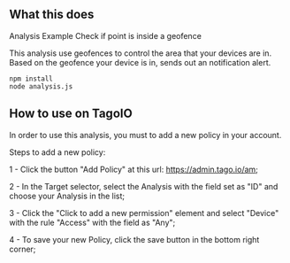 ## What this does
Analysis Example
Check if point is inside a geofence

This analysis use geofences to control the area that your devices are in.
Based on the geofence your device is in, sends out an notification alert.

`npm install`<br>
`node analysis.js`

## How to use on TagoIO

In order to use this analysis, you must to add a new policy in your account.<br>


Steps to add a new policy:

   1 - Click the button "Add Policy" at this url: https://admin.tago.io/am;

   2 - In the Target selector, select the Analysis with the field set as "ID" and choose your Analysis in the list;

   3 - Click the "Click to add a new permission" element and select "Device" with the rule "Access" with the field as "Any";

   4 - To save your new Policy, click the save button in the bottom right corner;<br>
